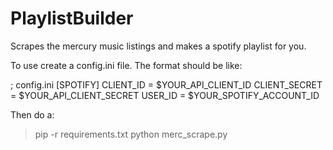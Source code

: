 # PlaylistBuilder
Scrapes the mercury music listings and makes a spotify playlist for you.

To use create a config.ini file. The format should be like:

; config.ini
[SPOTIFY]
CLIENT_ID = $YOUR_API_CLIENT_ID
CLIENT_SECRET = $YOUR_API_CLIENT_SECRET
USER_ID = $YOUR_SPOTIFY_ACCOUNT_ID


Then do a:
>pip -r requirements.txt
>python merc_scrape.py
